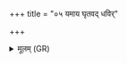 +++
title = "०५ यमाय घृतवद् धविर्"

+++
<details><summary>मूलम् (GR)</summary>

यमाय घृतवद् धविर्  
जुहोता प्र च तिष्ठत ।  
स नो जीवेष्व् आ यमद् +++(Bhatt. yama(d))+++  
दीर्घम् आयुष् यद् ईयसे ॥
</details>